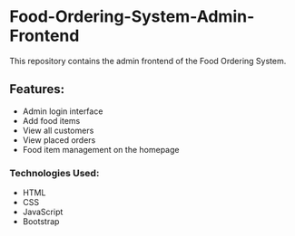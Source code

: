 # Food-Ordering-System-Admin-Frontend

This repository contains the admin frontend of the Food Ordering System.

## Features:
- Admin login interface
- Add food items
- View all customers
- View placed orders
- Food item management on the homepage

### Technologies Used:
- HTML
- CSS
- JavaScript
- Bootstrap

